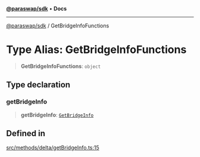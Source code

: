 [**@paraswap/sdk**](../README.md) • **Docs**

***

[@paraswap/sdk](../globals.md) / GetBridgeInfoFunctions

# Type Alias: GetBridgeInfoFunctions

> **GetBridgeInfoFunctions**: `object`

## Type declaration

### getBridgeInfo

> **getBridgeInfo**: [`GetBridgeInfo`](../-internal-/type-aliases/GetBridgeInfo.md)

## Defined in

[src/methods/delta/getBridgeInfo.ts:15](https://github.com/paraswap/paraswap-sdk/blob/master/src/methods/delta/getBridgeInfo.ts#L15)
